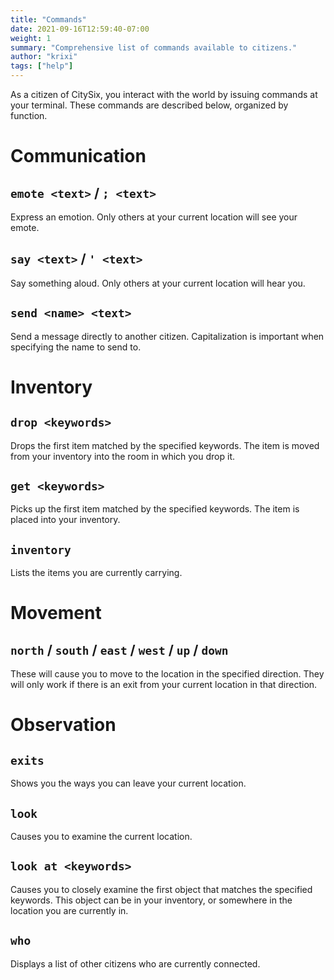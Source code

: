 ```yaml
---
title: "Commands"
date: 2021-09-16T12:59:40-07:00
weight: 1
summary: "Comprehensive list of commands available to citizens."
author: "krixi"
tags: ["help"]
---
```


As a citizen of CitySix, you interact with the world by issuing commands at your terminal. These commands are described 
below, organized by function. 

# Communication

## `emote <text>` / `; <text>`
Express an emotion. Only others at your current location will see your emote.  

## `say <text>`  / `' <text>`
Say something aloud. Only others at your current location will hear you.

## `send <name> <text>`
Send a message directly to another citizen. Capitalization is important when specifying the name to send to.


# Inventory
## `drop <keywords>`
Drops the first item matched by the specified keywords. The item is moved from your inventory
into the room in which you drop it. 

## `get <keywords>`
Picks up the first item matched by the specified keywords. The item is placed into your inventory.

## `inventory`
Lists the items you are currently carrying.

# Movement
## `north` / `south` / `east` / `west` / `up` / `down`
These will cause you to move to the location in the specified direction. 
They will only work if there is an exit from your current location in that direction.


# Observation
## `exits`
Shows you the ways you can leave your current location.

## `look`
Causes you to examine the current location.

## `look at <keywords>`
Causes you to closely examine the first object that matches the specified keywords.
This object can be in your inventory, or somewhere in the location you are currently in.

## `who`
Displays a list of other citizens who are currently connected.


